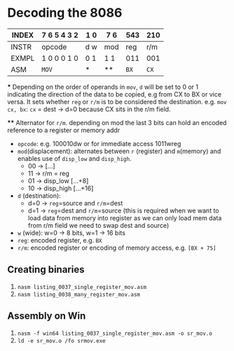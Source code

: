 # Decoding the 8086

INDEX    | 7 6 5 4 3 2  |  1 0  | 7 6   |  543   |  210  |
-------- |--------------|-------|-------|--------|-------|
INSTR    |   opcode     |  d w  | mod   |  reg   |  r/m  |
EXMPL    | 1 0 0 0 1 0  |  0 1  | 1 1   |  011   |  001  |
ASM      |     `MOV`    |   *   |  **   |  `BX`  |  `CX` |

**\*** Depending on the order of operands in `mov`, `d` will be set to 0 or 1 indicating the direction of the data to be copied, e.g from CX to BX or vice versa. It sets whether `reg` or `r/m` is to be considered the destination.
e.g. `mov cx, bx`:  `cx` = dest -> d=0 because CX sits in the r/m field.

**\*\*** Alternator for `r/m`. depending on mod the last 3 bits can hold an encoded reference to a register or memory addr

- `opcode`: e.g. 100010dw or for immediate access 1011wreg  
- `mod`(displacement): alternates between `r` (register) and `m`(memory) and enables use of `disp_low` and `disp_high`. 
    - 00 -> [...]
    - 11 -> r/m = reg
    - 01 -> disp_low [...+8]
    - 10 -> disp_high [...+16]
- `d` (destination): 
    - d=0 -> `reg`=source and `r/m`=dest
    - d=1 -> `reg`=dest and `r/m`=source (this is required when we want to load data from memory into register as we can only load mem data from r/m field we need to swap dest and source)
- `w` (wide): w=0 -> 8 bits, w=1 -> 16 bits
- `reg`: encoded register, e.g. `BX`
- `r/m`: encoded register or encoding of memory access, e.g. `[BX + 75]`

## Creating binaries
1. `nasm listing_0037_single_register_mov.asm`
2. `nasm listing_0038_many_register_mov.asm`

## Assembly on Win
1. `nasm -f win64 listing_0037_single_register_mov.asm -o sr_mov.o`
2. `ld -e sr_mov.o /fo srmov.exe`